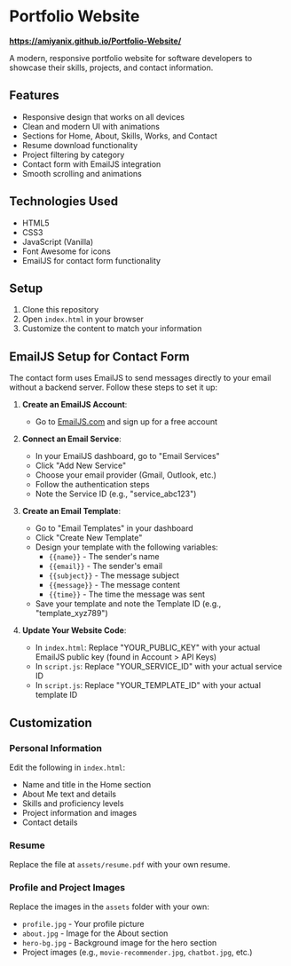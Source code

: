 # Portfolio Website

**https://amiyanix.github.io/Portfolio-Website/**

A modern, responsive portfolio website for software developers to showcase their skills, projects, and contact information.

## Features

- Responsive design that works on all devices
- Clean and modern UI with animations
- Sections for Home, About, Skills, Works, and Contact
- Resume download functionality
- Project filtering by category
- Contact form with EmailJS integration
- Smooth scrolling and animations

## Technologies Used

- HTML5
- CSS3
- JavaScript (Vanilla)
- Font Awesome for icons
- EmailJS for contact form functionality

## Setup

1. Clone this repository
2. Open `index.html` in your browser
3. Customize the content to match your information

## EmailJS Setup for Contact Form

The contact form uses EmailJS to send messages directly to your email without a backend server. Follow these steps to set it up:

1. **Create an EmailJS Account**:
   - Go to [EmailJS.com](https://www.emailjs.com/) and sign up for a free account

2. **Connect an Email Service**:
   - In your EmailJS dashboard, go to "Email Services"
   - Click "Add New Service"
   - Choose your email provider (Gmail, Outlook, etc.)
   - Follow the authentication steps
   - Note the Service ID (e.g., "service_abc123")

3. **Create an Email Template**:
   - Go to "Email Templates" in your dashboard
   - Click "Create New Template"
   - Design your template with the following variables:
     - `{{name}}` - The sender's name
     - `{{email}}` - The sender's email
     - `{{subject}}` - The message subject
     - `{{message}}` - The message content
     - `{{time}}` - The time the message was sent
   - Save your template and note the Template ID (e.g., "template_xyz789")

4. **Update Your Website Code**:
   - In `index.html`: Replace "YOUR_PUBLIC_KEY" with your actual EmailJS public key (found in Account > API Keys)
   - In `script.js`: Replace "YOUR_SERVICE_ID" with your actual service ID
   - In `script.js`: Replace "YOUR_TEMPLATE_ID" with your actual template ID

## Customization

### Personal Information

Edit the following in `index.html`:

- Name and title in the Home section
- About Me text and details
- Skills and proficiency levels
- Project information and images
- Contact details

### Resume

Replace the file at `assets/resume.pdf` with your own resume.

### Profile and Project Images

Replace the images in the `assets` folder with your own:
- `profile.jpg` - Your profile picture
- `about.jpg` - Image for the About section
- `hero-bg.jpg` - Background image for the hero section
- Project images (e.g., `movie-recommender.jpg`, `chatbot.jpg`, etc.)

